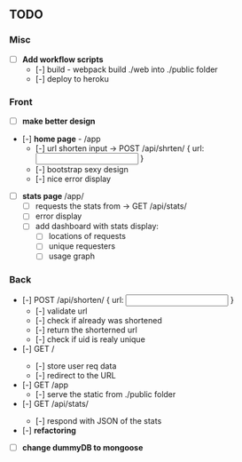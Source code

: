 ## TODO

### Misc

- [ ] **Add workflow scripts**
  - [-] build - webpack build ./web into ./public folder
  - [-] deploy to heroku

### Front

- [ ] **make better design**
- [-] **home page** - /app
  - [-] url shorten input -> POST /api/shrten/ { url: <input url> }
  - [-] bootstrap sexy design
  - [-] nice error display
- [ ] **stats page** /app/<UID>
  - [ ] requests the stats from -> GET /api/stats/<UID>
  - [ ] error display
  - [ ] add dashboard with stats display:
    - [ ] locations of requests
    - [ ] unique requesters
    - [ ] usage graph

### Back

- [-] POST /api/shorten/ { url: <input url> }
  - [-] validate url
  - [-] check if already was shortened
  - [-] return the shorterned url
  - [-] check if uid is realy unique
- [-] GET /<UID>
  - [-] store user req data
  - [-] redirect to the URL
- [-] GET /app
  - [-] serve the static from ./public folder
- [-] GET /api/stats/<UID>
  - [-] respond with JSON of the stats
- [-] **refactoring**
- [ ] **change dummyDB to mongoose**
